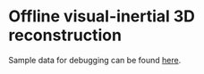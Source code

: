 # Offline visual-inertial 3D reconstruction

Sample data for debugging can be found [here](https://yadi.sk/d/5fo291FEG9yAAg).
